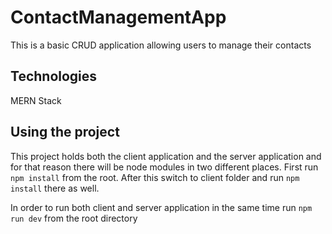# ContactManagementApp

This is a basic CRUD application allowing users to manage their contacts

## Technologies

MERN Stack 

## Using the project
This project holds both the client application and the server application and for that reason there will be node modules in two different places. First run `npm install` from the root. After this switch to client folder and run `npm install` there as well.

In order to run both client and server application in the same time run `npm run dev` from the root directory


